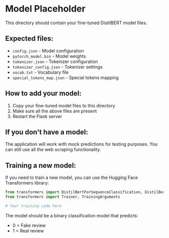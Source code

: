 # Model Placeholder

This directory should contain your fine-tuned DistilBERT model files.

## Expected files:

- `config.json` - Model configuration
- `pytorch_model.bin` - Model weights
- `tokenizer.json` - Tokenizer configuration
- `tokenizer_config.json` - Tokenizer settings
- `vocab.txt` - Vocabulary file
- `special_tokens_map.json` - Special tokens mapping

## How to add your model:

1. Copy your fine-tuned model files to this directory
2. Make sure all the above files are present
3. Restart the Flask server

## If you don't have a model:

The application will work with mock predictions for testing purposes.
You can still use all the web scraping functionality.

## Training a new model:

If you need to train a new model, you can use the Hugging Face Transformers library:

```python
from transformers import DistilBertForSequenceClassification, DistilBertTokenizerFast
from transformers import Trainer, TrainingArguments

# Your training code here
```

The model should be a binary classification model that predicts:

- 0 = Fake review
- 1 = Real review
